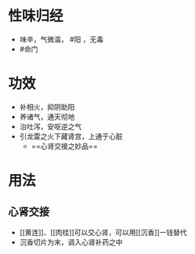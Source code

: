 # 性味归经
- 味辛，气微温， #阳 ，无毒
-  #命门
# 功效
- 补相火，抑阴助阳
- 养诸气，通天彻地
- 治吐泻，安呕逆之气
- 引龙雷之火下藏肾宫，上通于心脏
    - ==心肾交接之妙品==
# 用法
## 心肾交接
- [[黄连]]、[[肉桂]]可以交心肾，可以用[[沉香]]一钱替代
- 沉香切片为末，调入心肾补药之中
